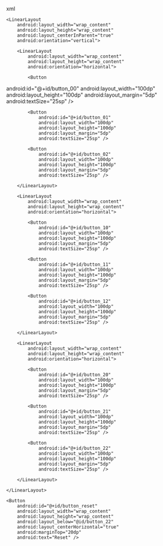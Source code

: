 xml
<RelativeLayout xmlns:android="http://schemas.android.com/apk/res/android"
    xmlns:tools="http://schemas.android.com/tools"
    android:layout_width="match_parent"
    android:layout_height="match_parent"
    tools:context=".MainActivity">

    <LinearLayout
        android:layout_width="wrap_content"
        android:layout_height="wrap_content"
        android:layout_centerInParent="true"
        android:orientation="vertical">

        <LinearLayout
            android:layout_width="wrap_content"
            android:layout_height="wrap_content"
            android:orientation="horizontal">

            <Button
android:id="@+id/button_00"
                android:layout_width="100dp"
                android:layout_height="100dp"
                android:layout_margin="5dp"
                android:textSize="25sp" />

            <Button
                android:id="@+id/button_01"
                android:layout_width="100dp"
                android:layout_height="100dp"
                android:layout_margin="5dp"
                android:textSize="25sp" />

            <Button
                android:id="@+id/button_02"
                android:layout_width="100dp"
                android:layout_height="100dp"
                android:layout_margin="5dp"
                android:textSize="25sp" />

        </LinearLayout>

        <LinearLayout
            android:layout_width="wrap_content"
            android:layout_height="wrap_content"
            android:orientation="horizontal">

            <Button
                android:id="@+id/button_10"
                android:layout_width="100dp"
                android:layout_height="100dp"
                android:layout_margin="5dp"
                android:textSize="25sp" />

            <Button
                android:id="@+id/button_11"
                android:layout_width="100dp"
                android:layout_height="100dp"
                android:layout_margin="5dp"
                android:textSize="25sp" />

            <Button
                android:id="@+id/button_12"
                android:layout_width="100dp"
                android:layout_height="100dp"
                android:layout_margin="5dp"
                android:textSize="25sp" />

        </LinearLayout>

        <LinearLayout
            android:layout_width="wrap_content"
            android:layout_height="wrap_content"
            android:orientation="horizontal">

            <Button
                android:id="@+id/button_20"
                android:layout_width="100dp"
                android:layout_height="100dp"
                android:layout_margin="5dp"
                android:textSize="25sp" />

            <Button
                android:id="@+id/button_21"
                android:layout_width="100dp"
                android:layout_height="100dp"
                android:layout_margin="5dp"
                android:textSize="25sp" />

            <Button
                android:id="@+id/button_22"
                android:layout_width="100dp"
                android:layout_height="100dp"
                android:layout_margin="5dp"
                android:textSize="25sp" />

        </LinearLayout>

    </LinearLayout>

    <Button
        android:id="@+id/button_reset"
        android:layout_width="wrap_content"
        android:layout_height="wrap_content"
        android:layout_below="@id/button_22"
        android:layout_centerHorizontal="true"
        android:marginTop="20dp"
        android:text="Reset" />

</RelativeLayout>
